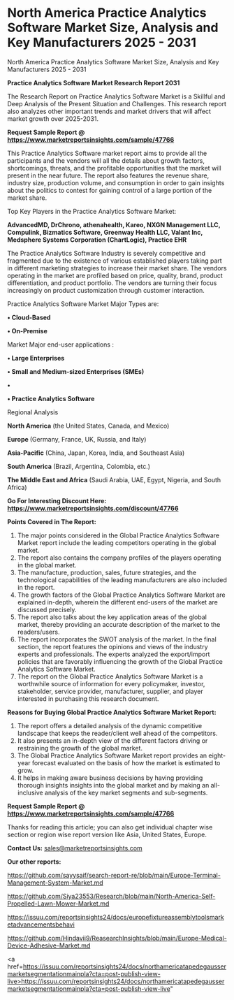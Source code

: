 # North America Practice Analytics Software Market Size, Analysis and Key Manufacturers 2025 - 2031
North America Practice Analytics Software Market Size, Analysis and Key Manufacturers 2025 - 2031

<strong>Practice Analytics Software Market Research Report 2031</strong>

The Research Report on Practice Analytics Software Market is a Skillful and Deep Analysis of the Present Situation and Challenges. This research report also analyzes other important trends and market drivers that will affect market growth over 2025-2031.

<strong>Request Sample Report @ <a href=https://www.marketreportsinsights.com/sample/47766>https://www.marketreportsinsights.com/sample/47766</a></strong>

This Practice Analytics Software market report aims to provide all the participants and the vendors will all the details about growth factors, shortcomings, threats, and the profitable opportunities that the market will present in the near future. The report also features the revenue share, industry size, production volume, and consumption in order to gain insights about the politics to contest for gaining control of a large portion of the market share.

Top Key Players in the Practice Analytics Software Market:

<strong>AdvancedMD, DrChrono, athenahealth, Kareo, NXGN Management LLC, Compulink, Bizmatics Software, Greenway Health LLC, Valant Inc, Medsphere Systems Corporation (ChartLogic), Practice EHR</strong>

The Practice Analytics Software Industry is severely competitive and fragmented due to the existence of various established players taking part in different marketing strategies to increase their market share. The vendors operating in the market are profiled based on price, quality, brand, product differentiation, and product portfolio. The vendors are turning their focus increasingly on product customization through customer interaction.

Practice Analytics Software Market Major Types are:

<strong>•  Cloud-Based

•  On-Premise</strong>

Market Major end-user applications :

<strong>•  Large Enterprises

•  Small and Medium-sized Enterprises (SMEs)

•  

•  Practice Analytics Software</strong>

Regional Analysis

</u><strong><b>North America</b></strong> (the United States, Canada, and Mexico)

<strong><b>Europe </b></strong>(Germany, France, UK, Russia, and Italy)

<strong><b>Asia-Pacific</b></strong> (China, Japan, Korea, India, and Southeast Asia)

<strong><b>South America</b></strong> (Brazil, Argentina, Colombia, etc.)

<strong><b>The Middle East and Africa</b></strong> (Saudi Arabia, UAE, Egypt, Nigeria, and South Africa)

<strong>Go For Interesting Discount Here: <a href=https://www.marketreportsinsights.com/discount/47766>https://www.marketreportsinsights.com/discount/47766</a></strong>

<strong>Points Covered in The Report:</strong>
<ol>
  <li>The major points considered in the Global Practice Analytics Software Market report include the leading competitors operating in the global market.</li>
  <li>The report also contains the company profiles of the players operating in the global market.</li>
  <li>The manufacture, production, sales, future strategies, and the technological capabilities of the leading manufacturers are also included in the report.</li>
  <li>The growth factors of the Global Practice Analytics Software Market are explained in-depth, wherein the different end-users of the market are discussed precisely.</li>
  <li>The report also talks about the key application areas of the global market, thereby providing an accurate description of the market to the readers/users.</li>
  <li>The report incorporates the SWOT analysis of the market. In the final section, the report features the opinions and views of the industry experts and professionals. The experts analyzed the export/import policies that are favorably influencing the growth of the Global Practice Analytics Software Market.</li>
  <li>The report on the Global Practice Analytics Software Market is a worthwhile source of information for every policymaker, investor, stakeholder, service provider, manufacturer, supplier, and player interested in purchasing this research document.</li>
</ol>
<strong>Reasons for Buying Global Practice Analytics Software Market Report:</strong>

<ol>
  <li>The report offers a detailed analysis of the dynamic competitive landscape that keeps the reader/client well ahead of the competitors.</li>
  <li>It also presents an in-depth view of the different factors driving or restraining the growth of the global market.</li>
  <li>The Global Practice Analytics Software Market report provides an eight-year forecast evaluated on the basis of how the market is estimated to grow.</li>
  <li>It helps in making aware business decisions by having providing thorough insights insights into the global market and by making an all-inclusive analysis of the key market segments and sub-segments.</li>
</ol>
<strong>Request Sample Report @ <a href=https://www.marketreportsinsights.com/sample/47766>https://www.marketreportsinsights.com/sample/47766</a></strong>


Thanks for reading this article; you can also get individual chapter wise section or region wise report version like Asia, United States, Europe.

<strong>Contact Us:</strong>
sales@marketreportsinsights.com

<strong>Our other reports:</strong>

<a href=https://github.com/sayysaif/search-report-re/blob/main/Europe-Terminal-Management-System-Market.md>https://github.com/sayysaif/search-report-re/blob/main/Europe-Terminal-Management-System-Market.md</a>

<a href=https://github.com/Siya23553/Research/blob/main/North-America-Self-Propelled-Lawn-Mower-Market.md>https://github.com/Siya23553/Research/blob/main/North-America-Self-Propelled-Lawn-Mower-Market.md</a>

<a href=https://issuu.com/reportsinsights24/docs/europefixtureassemblytoolsmarketadvancementsbehavi>https://issuu.com/reportsinsights24/docs/europefixtureassemblytoolsmarketadvancementsbehavi</a>

<a href=https://github.com/Hindavii9/ReasearchInsights/blob/main/Europe-Medical-Device-Adhesive-Market.md>https://github.com/Hindavii9/ReasearchInsights/blob/main/Europe-Medical-Device-Adhesive-Market.md</a>

<a href=https://issuu.com/reportsinsights24/docs/northamericatapedegaussermarketsegmentationmainpla?cta=post-publish-view-live>https://issuu.com/reportsinsights24/docs/northamericatapedegaussermarketsegmentationmainpla?cta=post-publish-view-live</a>"
